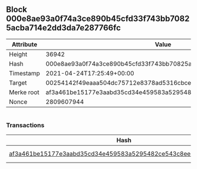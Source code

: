 ## Block 000e8ae93a0f74a3ce890b45cfd33f743bb70825acba714e2dd3da7e287766fc

Attribute | Value
--- | ---
Height | 36942
Hash | 000e8ae93a0f74a3ce890b45cfd33f743bb70825acba714e2dd3da7e287766fc
Timestamp | 2021-04-24T17:25:49+00:00
Target | 00254142f49eaaa504dc75712e8378ad5316cbcead634704b3734b6271167cc4
Merke root | af3a461be15177e3aabd35cd34e459583a5295482ce543c8eea609cd7531f4fe
Nonce | 2809607944

```

```

### Transactions

Hash | Amount
--- | ---
[af3a461be15177e3aabd35cd34e459583a5295482ce543c8eea609cd7531f4fe](af3a461be15177e3aabd35cd34e459583a5295482ce543c8eea609cd7531f4fe.md) | 10.00000000 SKEPTI 
